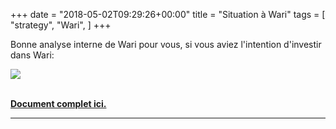 +++
date = "2018-05-02T09:29:26+00:00"
title = "Situation à Wari"
tags = [
    "strategy",
    "Wari",
]
+++


Bonne analyse interne de Wari pour vous, si vous aviez l'intention d'investir dans Wari:

<div class="container" style="width:auto">
  <a target="blank" href="https://res.cloudinary.com/vincentstradic/image/upload/v1525882245/work/busdevanalys.jpg">
    <img src="https://res.cloudinary.com/vincentstradic/image/upload/v1525882245/work/busdevanalys.jpg" style="max-width:100%">
  </a>
</div>
<br>
<!--more-->

[**Document complet ici.**](https://res.cloudinary.com/vincentstradic/image/upload/v1525882301/work/MEMO_SG_WARI.docx_1.pdf)


<hr>
